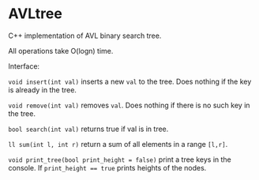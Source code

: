 # AVLtree
C++ implementation of AVL binary search tree.

All operations take O(logn) time.

Interface:

`void insert(int val)` inserts a new `val` to the tree. Does nothing if the key is already in the tree.

`void remove(int val)` removes `val`. Does nothing if there is no such key in the tree.

`bool search(int val)` returns true if val is in tree.

`ll sum(int l, int r)` return a sum of all elements in a range `[l,r]`.

`void print_tree(bool print_height = false)` print a tree keys in the console. If `print_height == true` prints heights of the nodes.


